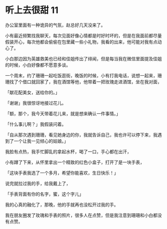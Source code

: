 
# 听上去很甜 11

办公室里面有一种诡异的气氛，赵总好几天没来了。

小有最近频繁找我聊天，每次见面好像心情都是时好时坏的，但是在我面前都尽量假装开心，每次他都会偷偷在包里藏一些小礼物，我看的出来，他可能对我有点动心了。


小白那边因为英雄救美也已经和佳姐传出了绯闻，但是每当我在微信里面提及佳姐的时候，小白好像都不愿意多谈。


一个周末，约了珊珊一起吃饭逛街，晚饭的时候，小有打我电话，说想一起来，珊珊找了个借口就回家了，我在酒馆等他，他带着一把玫瑰走进酒馆，坐在我对面，

「献花配美女，送给你的。」

「谢谢」我很惊讶地接过花儿。

「额，那个，我今天带着花儿来，就是想来确认一件事情。」

「什么事儿啊？」我假装问着。

「自从那次遇到珊珊，看见她身边的你，我就告诉自己，我也许可以停下来，我遇到了一个让我一见倾心的姑娘。」

我脸有点热，我手忙脚乱的拿起水杯，喝了一口，手心都在出汗，

小有蹲了下来，从怀里拿出一个精致的红色小盒子，打开了是一块手表，

「这块手表我选了一个多月，希望你能喜欢，生日快乐！」

说完就拉过我的手，给我戴上了，

「手表背面有你的名字，蜜，这个字儿」

我的心真的融化了，那晚，他的手就再也没松开过我的手。


我在朋友圈发了玫瑰和手表的照片，很多人在点赞，但是我注意到珊珊和小白都没有点赞。